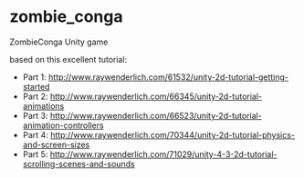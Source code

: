 # zombie_conga
ZombieConga Unity game

based on this excellent tutorial:
- Part 1: http://www.raywenderlich.com/61532/unity-2d-tutorial-getting-started
- Part 2: http://www.raywenderlich.com/66345/unity-2d-tutorial-animations
- Part 3: http://www.raywenderlich.com/66523/unity-2d-tutorial-animation-controllers
- Part 4: http://www.raywenderlich.com/70344/unity-2d-tutorial-physics-and-screen-sizes
- Part 5: http://www.raywenderlich.com/71029/unity-4-3-2d-tutorial-scrolling-scenes-and-sounds

